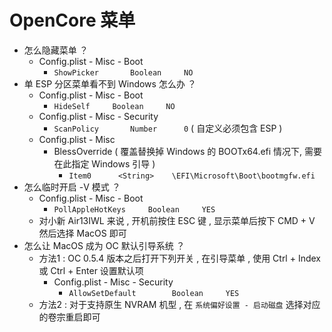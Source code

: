 # OpenCore 菜单

- 怎么隐藏菜单 ？
  - Config.plist - Misc - Boot
    - `ShowPicker		Boolean		NO`
- 单 ESP 分区菜单看不到 Windows 怎么办 ？
  - Config.plist - Misc - Boot
    - `HideSelf		Boolean		NO`
  - Config.plist - Misc - Security
    - `ScanPolicy		Number		0`  ( 自定义必须包含 ESP )
  - Config.plist - Misc
    - BlessOverride  ( 覆盖替换掉 Windows 的 BOOTx64.efi 情况下, 需要在此指定 Windows 引导 )
      - `Item0		<String>	\EFI\Microsoft\Boot\bootmgfw.efi`
- 怎么临时开启 -V 模式 ？
  - Config.plist - Misc - Boot
    - `PollAppleHotKeys		Boolean		YES` 
  - 对小新 Air13IWL 来说 , 开机前按住 ESC 键 , 显示菜单后按下 CMD + V 然后选择 MacOS 即可
- 怎么让 MacOS 成为 OC 默认引导系统 ？
  - 方法1 : OC 0.5.4 版本之后打开下列开关 , 在引导菜单 , 使用 Ctrl + Index 或 Ctrl + Enter 设置默认项
    - Config.plist - Misc - Security
      - `AllowSetDefault		Boolean		YES`
  + 方法2 : 对于支持原生 NVRAM 机型 , 在 `系统偏好设置 - 启动磁盘` 选择对应的卷宗重启即可